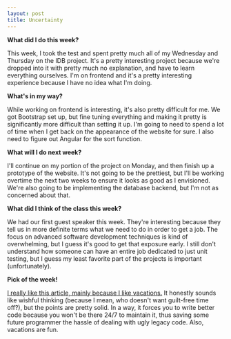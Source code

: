 ```yaml
---
layout: post
title: Uncertainty
---
```


**What did I do this week?**

This week, I took the test and spent pretty much all of my Wednesday and Thursday on the IDB project. It's a pretty interesting project because we're dropped into it with pretty much no explanation, and have to learn everything ourselves. I'm on frontend and it's a pretty interesting experience because I have no idea what I'm doing.

**What's in my way?**

While working on frontend is interesting, it's also pretty difficult for me. We got Bootstrap set up, but fine tuning everything and making it pretty is significantly more difficult than setting it up. I'm going to need to spend a lot of time when I get back on the appearance of the website for sure. I also need to figure out Angular for the sort function.

**What will I do next week?**

I'll continue on my portion of the project on Monday, and then finish up a prototype of the website. It's not going to be the prettiest, but I'll be working overtime the next two weeks to ensure it looks as good as I envisioned. We're also going to be implementing the database backend, but I'm not as concerned about that.

**What did I think of the class this week?**

We had our first guest speaker this week. They're interesting because they tell us in more definite terms what we need to do in order to get a job. The focus on advanced software development techniques is kind of overwhelming, but I guess it's good to get that exposure early. I still don't understand how someone can have an entire job dedicated to just unit testing, but I guess my least favorite part of the projects is important (unfortunately).

**Pick of the week!**

[I really like this article, mainly because I like vacations.](https://text.sourcegraph.com/why-vacation-at-tech-companies-should-be-mandatory-better-code-happier-people-d1b549681291#.h93y43wzk) It honestly sounds like wishful thinking (because I mean, who doesn't want guilt-free time off?), but the points are pretty solid. In a way, it forces you to write better code because you won't be there 24/7 to maintain it, thus saving some future programmer the hassle of dealing with ugly legacy code. Also, vacations are fun. 
